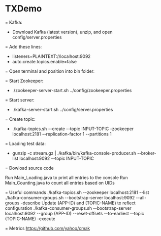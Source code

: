 # TXDemo

= Kafka:

- Download Kafka (latest version), unzip, and open config/server.properties

= Add these lines:

- listeners=PLAINTEXT://localhost:9092
- auto.create.topics.enable=false

= Open terminal and position into bin folder:

= Start Zookeeper:
- ./zookeeper-server-start.sh ../config/zookeeper.properties

= Start server:
- ./kafka-server-start.sh ../config/server.properties

= Create topic:
- ./kafka-topics.sh --create --topic INPUT-TOPIC -zookeeper localhost:2181 --replication-factor 1 --partitions 1

= Loading test data:
- gunzip -c stream.gz | ./kafka/bin/kafka-console-producer.sh --broker-list localhost:9092 --topic INPUT-TOPIC

= Dowload source code

Run Main_Loading.java to print all entries to the console
Run Main_Counting.java to count all entries based on UIDs

= Useful commands
./kafka-topics.sh --zookeeper localhost:2181 --list
./kafka-consumer-groups.sh --bootstrap-server localhost:9092 --all-groups -describe
Update (APP-ID) and (TOPIC-NAME) to reflect configuration
./kafka-consumer-groups.sh --bootstrap-server localhost:9092 --group (APP-ID) --reset-offsets --to-earliest --topic (TOPIC-NAME) -execute

= Metrics
https://github.com/yahoo/cmak
